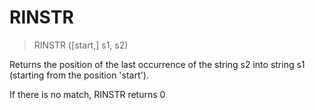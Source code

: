 # RINSTR

> RINSTR ([start,] s1, s2)

Returns the position of the last occurrence of the string s2 into string s1 (starting from the position 'start').


If there is no match, RINSTR returns 0
